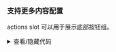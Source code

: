 ### 支持更多内容配置

actions slot 可以用于展示底部按钮组。

<div class="cell-demo">
  <yc-card :style="{ width: '360px' }">
    <template #actions>
      <span class="icon-hover"> <IconThumbUp /> </span>
      <span class="icon-hover"> <IconShareInternal /> </span>
      <span class="icon-hover"> <IconMore /> </span>
    </template>
    <template #cover>
      <div
        :style="{
          height: '204px',
          overflow: 'hidden',
        }">
        <img
          :style="{ width: '100%', transform: 'translateY(-20px)' }"
          alt="dessert"
          src="https://p1-arco.byteimg.com/tos-cn-i-uwbnlip3yd/a20012a2d4d5b9db43dfc6a01fe508c0.png~tplv-uwbnlip3yd-webp.webp" />
      </div>
    </template>
    <yc-card-meta
      title="Card Title"
      description="This is the description">
      <template #avatar>
        <div
          :style="{ display: 'flex', alignItems: 'center', color: '#1D2129' }">
          <yc-avatar
            :size="24"
            :style="{ marginRight: '8px' }">
            A
          </yc-avatar>
          <yc-typography-text>Username</yc-typography-text>
        </div>
      </template>
    </yc-card-meta>
  </yc-card>
</div>

<style scoped>
.icon-hover {
  display: flex;
  align-items: center;
  justify-content: center;
  width: 24px;
  height: 24px;
  border-radius: 50%;
  transition: all 0.1s;
}
.icon-hover:hover {
  background-color: rgb(var(--gray-2));
}
</style>

<details>
<summary>查看/隐藏代码</summary>

```vue
<template>
  <yc-card :style="{ width: '360px' }">
    <template #actions>
      <span class="icon-hover"> <IconThumbUp /> </span>
      <span class="icon-hover"> <IconShareInternal /> </span>
      <span class="icon-hover"> <IconMore /> </span>
    </template>
    <template #cover>
      <div
        :style="{
          height: '204px',
          overflow: 'hidden',
        }">
        <img
          :style="{ width: '100%', transform: 'translateY(-20px)' }"
          alt="dessert"
          src="https://p1-arco.byteimg.com/tos-cn-i-uwbnlip3yd/a20012a2d4d5b9db43dfc6a01fe508c0.png~tplv-uwbnlip3yd-webp.webp" />
      </div>
    </template>
    <yc-card-meta
      title="Card Title"
      description="This is the description">
      <template #avatar>
        <div
          :style="{ display: 'flex', alignItems: 'center', color: '#1D2129' }">
          <yc-avatar
            :size="24"
            :style="{ marginRight: '8px' }">
            A
          </yc-avatar>
          <yc-typography-text>Username</yc-typography-text>
        </div>
      </template>
    </yc-card-meta>
  </yc-card>
</template>

<style scoped>
.icon-hover {
  display: flex;
  align-items: center;
  justify-content: center;
  width: 24px;
  height: 24px;
  border-radius: 50%;
  transition: all 0.1s;
}
.icon-hover:hover {
  background-color: rgb(var(--gray-2));
}
</style>
```

</details>

